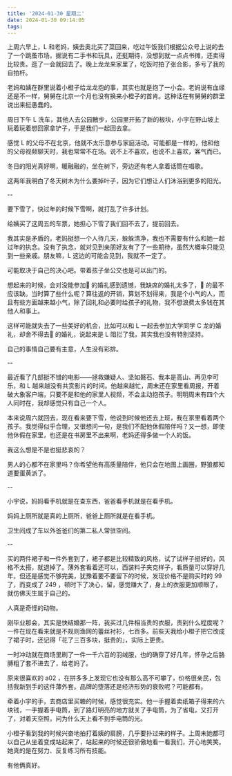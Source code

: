 ```yaml
---
title: '2024-01-30 星期二'
date: 2024-01-30 09:14:05
tags:
---
```


上周六早上，L 和老妈，姨去奥北买了菜回来，吃过午饭我们根据公众号上说的去了一个跳蚤市场，据说有二手书和玩具，还挺期待，没想到就一点点书摊，还卖得比较贵。逛了一会就回去了。晚上龙龙来家里了，吃饭时拍了张合影，多亏了我的自拍杆。

老妈和姨在群里说着小橙子给龙龙抱的事，其实也就是抱了一小会。老妈说有血缘还是不一样，舅舅在北京一个月也没有换来小橙子的首肯。这种话在有舅舅的群里说出来挺愚蠢的。

周日下午 L 洗车，其他人去公园散步，公园里开拓了新的板块，小宇在野山坡上玩着玩着想回家拿铲子，于是我们一起回去拿。

感觉 L 的父母不在北京，他就不太乐意参与家庭活动。可能都是一样的，他和他的父母视频聊天时，我也常常不在场。说不上不喜欢，也说不上喜欢，客气而已。

冬日的阳光真好啊，暖融融的，坐在树下，旁边还有老人拿着话筒在唱歌。

这两年我明白了冬天树木为什么要掉叶子，因为它们想让人们沐浴到更多的阳光。

--

要下雪了，快过年的时候下雪啊，就打乱了许多计划。

给姨买了这周五的车票，她担心下雪了我们回不去了，提前回去。

我其实是矛盾的，老妈挺想一个人待几天，躲躲清净，我也不需要有什么和她一起过年的执念。没有了执念，就对见到亲朋好友有了了一些期待，虽然大概率只能见到一些亲戚。朋友嘛，L 这边的可能会见到，我就不一定了。

可能取决于自己的决心吧。带着孩子坐公交也是可以出门的。

想起来的时候，会对没能参加🚗 的婚礼感到遗憾，我缺席的婚礼太多了，🚗 的最不应该缺。当时算了些什么呢？算往返的开销，算划不划得来，我是个小气的人，而且有些方面越来越小气，除了回礼和必要时给孩子的礼物，我不想浪费太多钱在其他人和事上。

这样可能就失去了一些美好的机会，比如可以和 L 一起去参加大学同学 C 龙的婚礼，却舍不得去🚗 的婚礼，说起来是 L 阻拦了我，其实我也没有特别坚持。

自己的事情自己要有主意，人生没有彩排。

--

最近看了几部挺不错的电影——拯救嫌疑人、坚如磐石、我本是高山、再见李可乐，和 L 越来越没有共赏影片的时间。他越来越忙，周末还在家里看周报，开着破大象客户端，只要不是和他的家里人视频，不会主动抱孩子。明明周末有四个大人同时在，我却感觉只有自己一个人。

本来说周六就回去，现在看来要下雪，他说到时候他还去上班，我在家里看着两个孩子。我觉得似乎合理，又很想问一句，是我们不配他休假陪伴吗？又一想，即使他休假在家里，也还是在书房里不出来啊，老妈还得多做一个人的饭。

我这么想是不是也挺悲哀的？

男人的心都不在家里吗？你希望他有高质量陪伴，他只会在地图上画圈，野狼都知道要蛋黄派了。

--

小宇说，妈妈看手机就是在查东西，爸爸看手机就是在看手机。

妈妈上厕所就是真的上厕所，爸爸上厕所就是在看手机。

卫生间成了车以外爸爸们的第二私人常驻空间。

--

买的两件裙子和一件外套到了，裙子都是比较精致的风格，试了试样子挺好的，风格不太搭，就退掉了。薄外套看着还可以，西装料子夹克样子，看质量可以穿好几年，但还是感觉不够完美，犹豫着要不要留下的时候，发现价格不是购买时的 99 了，而变成了 249 ，顿时下了决心，留，感觉赚大了，身上的衣服更加顺眼了，就仿佛天生属于自己的。

人真是奇怪的动物。

刚毕业那会，其实是快结婚那一阵，我买过几件相当贵的衣服，贵到什么程度呢？一件在现在看来就是不规则渔网的蕾丝衬衫，七百多。前些天我给小橙子把它改成了裙子时，还记得「花了三百多块，挺贵的」，实际上更贵。

一时冲动就在商场里刷了一件一千六百的羽绒服，也的确穿了好几年，怀孕之后胳膊粗了套不进去了，给老妈了。

原来很喜欢的 a02 ，在拼多多上发现它也没有那么高不可攀了，价格很亲民，包括我新到手的这件薄外套。品牌的堕落还是经济形势的衰败呢？可能都有。

牵着小宇的手，去商店里买糖的时候，感觉很充实。他一手握着卖纸箱子得来的六块钱，一手握着手电筒，到了路灯明亮的地方就关了手电筒，为了省电，又打开了，对着天空照，问为什么天上看不到手电筒的光。

小橙子看到我的时候兴奋地拍打着姨的肩膀，几乎要扑过来的样子。上周末她都可以自己从坐着变成站起来了，站起来的时候还很骄傲地看一看我们，开心地笑笑。
她真的是在努力、反复练习所有技能。

有他俩真好。



